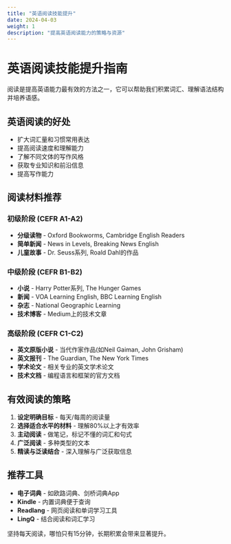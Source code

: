 ```yaml
---
title: "英语阅读技能提升"
date: 2024-04-03
weight: 1
description: "提高英语阅读能力的策略与资源"
---
```


# 英语阅读技能提升指南

阅读是提高英语能力最有效的方法之一，它可以帮助我们积累词汇、理解语法结构并培养语感。

## 英语阅读的好处

- 扩大词汇量和习惯常用表达
- 提高阅读速度和理解能力
- 了解不同文体的写作风格
- 获取专业知识和前沿信息
- 提高写作能力

## 阅读材料推荐

### 初级阶段 (CEFR A1-A2)

- **分级读物** - Oxford Bookworms, Cambridge English Readers
- **简单新闻** - News in Levels, Breaking News English
- **儿童故事** - Dr. Seuss系列, Roald Dahl的作品

### 中级阶段 (CEFR B1-B2)

- **小说** - Harry Potter系列, The Hunger Games
- **新闻** - VOA Learning English, BBC Learning English
- **杂志** - National Geographic Learning
- **技术博客** - Medium上的技术文章

### 高级阶段 (CEFR C1-C2)

- **英文原版小说** - 当代作家作品(如Neil Gaiman, John Grisham)
- **英文报刊** - The Guardian, The New York Times
- **学术论文** - 相关专业的英文学术论文
- **技术文档** - 编程语言和框架的官方文档

## 有效阅读的策略

1. **设定明确目标** - 每天/每周的阅读量
2. **选择适合水平的材料** - 理解80%以上才有效率
3. **主动阅读** - 做笔记，标记不懂的词汇和句式
4. **广泛阅读** - 多种类型的文本
5. **精读与泛读结合** - 深入理解与广泛获取信息

## 推荐工具

- **电子词典** - 如欧路词典、剑桥词典App
- **Kindle** - 内置词典便于查询
- **Readlang** - 网页阅读和单词学习工具
- **LingQ** - 结合阅读和词汇学习

坚持每天阅读，哪怕只有15分钟，长期积累会带来显著提升。 